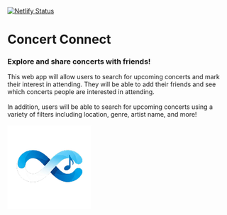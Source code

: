 [![Netlify Status](https://api.netlify.com/api/v1/badges/d50f3150-83d5-4d03-a0a5-8e0a9548e7b9/deploy-status)](https://app.netlify.com/sites/concert-connect/deploys)
# Concert Connect
### Explore and share concerts with friends!

This web app will allow users to search for upcoming concerts and mark their interest in attending. They will be able to add their friends and see which concerts people are interested in attending.
<br><br>
In addition, users will be able to search for upcoming concerts using a variety of filters including location, genre, artist name, and more!
<br><br>
![Logo](./public/cc-logo.png)
